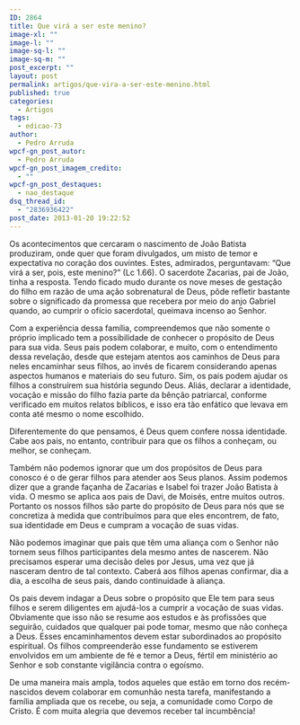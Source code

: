 ```yaml
---
ID: 2864
title: Que virá a ser este menino?
image-xl: ""
image-l: ""
image-sq-l: ""
image-sq-m: ""
post_excerpt: ""
layout: post
permalink: artigos/que-vira-a-ser-este-menino.html
published: true
categories:
  - Artigos
tags:
  - edicao-73
author:
  - Pedro Arruda
wpcf-gn_post_autor:
  - Pedro Arruda
wpcf-gn_post_imagem_credito:
  - ""
wpcf-gn_post_destaques:
  - nao_destaque
dsq_thread_id:
  - "2836936422"
post_date: 2013-01-20 19:22:52
---
```

Os acontecimentos que cercaram o nascimento de João Batista produziram, onde quer que foram divulgados, um misto de temor e expectativa no coração dos ouvintes. Estes, admirados, perguntavam: “Que virá a ser, pois, este menino?” (Lc 1.66). O sacerdote Zacarias, pai de João, tinha a resposta. Tendo ficado mudo durante os nove meses de gestação do filho em razão de uma ação sobrenatural de Deus, pôde refletir bastante sobre o significado da promessa que recebera por meio do anjo Gabriel quando, ao cumprir o ofício sacerdotal, queimava incenso ao Senhor.

Com a experiência dessa família, compreendemos que não somente o próprio implicado tem a possibilidade de conhecer o propósito de Deus para sua vida. Seus pais podem colaborar, e muito, com o entendimento dessa revelação, desde que estejam atentos aos caminhos de Deus para neles encaminhar seus filhos, ao invés de ficarem considerando apenas aspectos humanos e materiais do seu futuro. Sim, os pais podem ajudar os filhos a construírem sua história segundo Deus. Aliás, declarar a identidade, vocação e missão do filho fazia parte da bênção patriarcal, conforme verificado em muitos relatos bíblicos, e isso era tão enfático que levava em conta até mesmo o nome escolhido.

Diferentemente do que pensamos, é Deus quem confere nossa identidade. Cabe aos pais, no entanto, contribuir para que os filhos a conheçam, ou melhor, se conheçam.

Também não podemos ignorar que um dos propósitos de Deus para conosco é o de gerar filhos para atender aos Seus planos. Assim podemos dizer que a grande façanha de Zacarias e Isabel foi trazer João Batista à vida. O mesmo se aplica aos pais de Davi, de Moisés, entre muitos outros. Portanto os nossos filhos são parte do propósito de Deus para nós que se concretiza à medida que contribuímos para que eles encontrem, de fato, sua identidade em Deus e cumpram a vocação de suas vidas.

Não podemos imaginar que pais que têm uma aliança com o Senhor não tornem seus filhos participantes dela mesmo antes de nascerem. Não precisamos esperar uma decisão deles por Jesus, uma vez que já nasceram dentro de tal contexto. Caberá aos filhos apenas confirmar, dia a dia, a escolha de seus pais, dando continuidade à aliança.

Os pais devem indagar a Deus sobre o propósito que Ele tem para seus filhos e serem diligentes em ajudá-los a cumprir a vocação de suas vidas. Obviamente que isso não se resume aos estudos e às profissões que seguirão, cuidados que qualquer pai pode tomar, mesmo que não conheça a Deus. Esses encaminhamentos devem estar subordinados ao propósito espiritual. Os filhos compreenderão esse fundamento se estiverem envolvidos em um ambiente de fé e temor a Deus, fértil em ministério ao Senhor e sob constante vigilância contra o egoísmo.

De uma maneira mais ampla, todos aqueles que estão em torno dos recém-nascidos devem colaborar em comunhão nesta tarefa, manifestando a família ampliada que os recebe, ou seja, a comunidade como Corpo de Cristo. É com muita alegria que devemos receber tal incumbência!